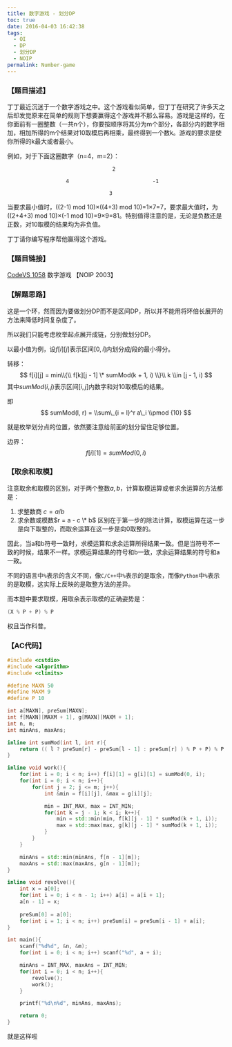```yaml
---
title: 数字游戏 - 划分DP
toc: true
date: 2016-04-03 16:42:38
tags:
  - OI
  - DP
  - 划分DP
  - NOIP
permalink: Number-game
---
```


### 【题目描述】
丁丁最近沉迷于一个数字游戏之中。这个游戏看似简单，但丁丁在研究了许多天之后却发觉原来在简单的规则下想要赢得这个游戏并不那么容易。游戏是这样的，在你面前有一圈整数（一共n个），你要按顺序将其分为m个部分，各部分内的数字相加，相加所得的m个结果对10取模后再相乘，最终得到一个数k。游戏的要求是使你所得的k最大或者最小。

例如，对于下面这圈数字（n=4，m=2）：
```
                                  2

                   4                           -1

                                 3
```
当要求最小值时，((2-1) mod 10)×((4+3) mod 10)=1×7=7，要求最大值时，为((2+4+3) mod 10)×(-1 mod 10)=9×9=81。特别值得注意的是，无论是负数还是正数，对10取模的结果均为非负值。

丁丁请你编写程序帮他赢得这个游戏。

### 【题目链接】
[CodeVS 1058](http://codevs.cn/problem/1085/) 数字游戏 【NOIP 2003】

<!--more-->

### 【解题思路】
这是一个环，然而因为要做划分DP而不是区间DP，所以并不能用将环倍长展开的方法来降低时间复杂度了。

所以我们只能考虑枚举起点展开成链，分别做划分DP。

以最小值为例，设$f[i][j]$表示区间$[0, i]$内划分成$j$段的最小得分。

转移：
$$
f[i][j] = min\\{\\ f[k][j - 1] \* sumMod(k + 1, i) \\}\\ k \\in [j - 1, i)
$$
其中$sumMod(i, j)$表示区间$[i, j]$内数字和对$10$取模后的结果。

即
$$
sumMod(l, r) = \\sum\_{i = l}^r a\_i \\pmod {10}
$$

就是枚举划分点的位置，依然要注意给前面的划分留住足够位置。

边界：
$$
f[i][1] = sumMod(0, i)
$$

### 【取余和取模】

注意取余和取模的区别，对于两个整数$a, b$，计算取模运算或者求余运算的方法都是：
1. 求整数商 $c = a / b$
2. 求余数或模数$r = a - c \* b$
区别在于第一步的除法计算，取模运算在这一步是向下取整的，而取余运算在这一步是向0取整的。

因此，当a和b符号一致时，求模运算和求余运算所得结果一致。但是当符号不一致的时候，结果不一样。求模运算结果的符号和b一致，求余运算结果的符号和a一致。

不同的语言中`%`表示的含义不同，像`C/C++`中`%`表示的是取余，而像`Python`中`%`表示的是取模，这实际上反映的是取整方法的差异。

而本题中要求取模，用取余表示取模的正确姿势是：
```c++
(X % P + P) % P
```
权且当作科普。

### 【AC代码】
```c++
#include <cstdio>
#include <algorithm>
#include <climits>

#define MAXN 50
#define MAXM 9
#define P 10

int a[MAXN], preSum[MAXN];
int f[MAXN][MAXM + 1], g[MAXN][MAXM + 1];
int n, m;
int minAns, maxAns;

inline int sumMod(int l, int r){
    return (( l ? preSum[r] - preSum[l - 1] : preSum[r] ) % P + P) % P;
}

inline void work(){
    for(int i = 0; i < n; i++) f[i][1] = g[i][1] = sumMod(0, i);
    for(int i = 0; i < n; i++){
        for(int j = 2; j <= m; j++){
            int &min = f[i][j], &max = g[i][j];

            min = INT_MAX, max = INT_MIN;
            for(int k = j - 1; k < i; k++){
                min = std::min(min, f[k][j - 1] * sumMod(k + 1, i));
                max = std::max(max, g[k][j - 1] * sumMod(k + 1, i));
            }
        }
    }

    minAns = std::min(minAns, f[n - 1][m]);
    maxAns = std::max(maxAns, g[n - 1][m]);
}

inline void revolve(){
    int x = a[0];
    for(int i = 0; i < n - 1; i++) a[i] = a[i + 1];
    a[n - 1] = x;
    
    preSum[0] = a[0];
    for(int i = 1; i < n; i++) preSum[i] = preSum[i - 1] + a[i];
}

int main(){
    scanf("%d%d", &n, &m);
    for(int i = 0; i < n; i++) scanf("%d", a + i);

    minAns = INT_MAX, maxAns = INT_MIN;
    for(int i = 0; i < n; i++){
        revolve();
        work();
    }

    printf("%d\n%d", minAns, maxAns);

    return 0;
}

```
就是这样啦
